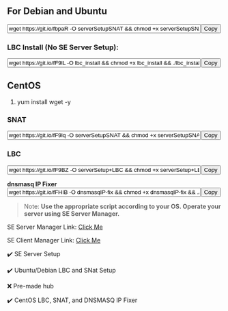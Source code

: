
## For Debian and Ubuntu
<input readonly="true" style="width:90%" type="text" id="ubusnat" value="wget https://git.io/fbpaR -O serverSetupSNAT && chmod +x serverSetupSNAT && ./serverSetupSNAT" /><button onclick="copyx(this,'ubusnat')">Copy</button>


### LBC Install (No SE Server Setup):

<input readonly="true" style="width:90%" type="text" id="lbcins" value="wget https://git.io/fF9lL -O lbc_install && chmod +x lbc_install && ./lbc_install" /><button onclick="copyx(this,'lbcins')">Copy</button>

## CentOS
1. yum install wget -y

### SNAT
<input readonly="true" style="width:90%" type="text" id="centsnat" value="wget https://git.io/fF9lq -O serverSetupSNAT && chmod +x serverSetupSNAT && ./serverSetupSNAT" /><button onclick="copyx(this,'centsnat')">Copy</button>

### LBC
<input readonly="true" style="width:90%" type="text" id="centlbc" value="wget https://git.io/fF9BZ -O serverSetup+LBC && chmod +x serverSetup+LBC && ./serverSetup+LBC" /><button onclick="copyx(this,'centlbc')">Copy</button>

**dnsmasq IP Fixer**
<input readonly="true" style="width:90%" type="text" id="dnsfixer" value="wget https://git.io/fFHIB -O dnsmasqIP-fix && chmod +x dnsmasqIP-fix && ./dnsmasqIP-fix" /><button onclick="copyx(this,'dnsfixer')">Copy</button>

> Note: **Use the appropriate script according to your OS. Operate your server using SE Server Manager.**

SE Server Manager Link: [Click Me](http://www.softether-download.com/files/softether/v4.27-9668-beta-2018.05.29-tree/Windows/SoftEther_VPN_Server_and_VPN_Bridge/softether-vpnserver_vpnbridge-v4.27-9668-beta-2018.05.29-windows-x86_x64-intel.exe)

SE Client Manager Link: [Click Me](http://www.softether-download.com/files/softether/v4.27-9668-beta-2018.05.29-tree/Windows/SoftEther_VPN_Client/softether-vpnclient-v4.27-9668-beta-2018.05.29-windows-x86_x64-intel.exe)


:heavy_check_mark: SE Server Setup

:heavy_check_mark: Ubuntu/Debian LBC and SNat Setup

:x: Pre-made hub

:heavy_check_mark: CentOS LBC, SNAT, and DNSMASQ IP Fixer


<script language="javascript">
  function copyx(bttn,txtbox) {
  bttn.innerHTML="Copied";
  var copyText = document.getElementById(txtbox);
  copyText.select();
  document.execCommand("copy");}
</script>
